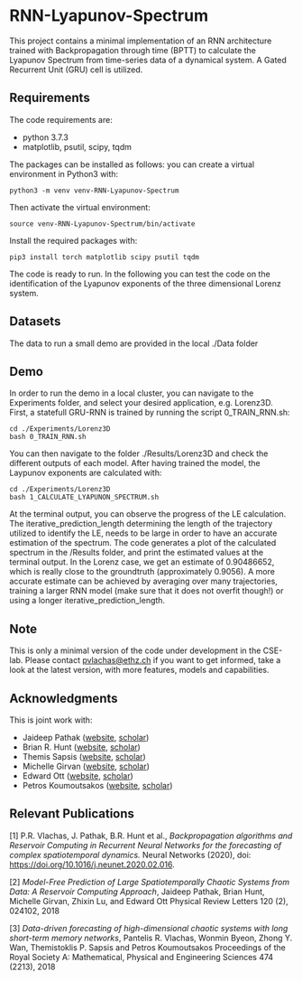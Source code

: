 # RNN-Lyapunov-Spectrum

This project contains a minimal implementation of an RNN architecture trained with Backpropagation through time (BPTT) to calculate the Lyapunov Spectrum from time-series data of a dynamical system. A Gated Recurrent Unit (GRU) cell is utilized.


## Requirements

The code requirements are:
- python 3.7.3
- matplotlib, psutil, scipy, tqdm

The packages can be installed as follows: you can create a virtual environment in Python3 with:
```
python3 -m venv venv-RNN-Lyapunov-Spectrum

```
Then activate the virtual environment:
```
source venv-RNN-Lyapunov-Spectrum/bin/activate
```
Install the required packages with:
```
pip3 install torch matplotlib scipy psutil tqdm
```
The code is ready to run.
In the following you can test the code on the identification of the Lyapunov exponents of the three dimensional Lorenz system.


## Datasets

The data to run a small demo are provided in the local ./Data folder


## Demo

In order to run the demo in a local cluster, you can navigate to the Experiments folder, and select your desired application, e.g. Lorenz3D. First, a statefull GRU-RNN is trained by running the script 0_TRAIN_RNN.sh:
```
cd ./Experiments/Lorenz3D
bash 0_TRAIN_RNN.sh
```
You can then navigate to the folder ./Results/Lorenz3D and check the different outputs of each model.
After having trained the model, the Laypunov exponents are calculated with:
```
cd ./Experiments/Lorenz3D
bash 1_CALCULATE_LYAPUNON_SPECTRUM.sh
```
At the terminal output, you can observe the progress of the LE calculation.
The iterative_prediction_length determining the length of the trajectory utilized to identify the LE, needs to be large in order to have an accurate estimation of the spectrum.
The code generates a plot of the calculated spectrum in the /Results folder, and print the estimated values at the terminal output.
In the Lorenz case, we get an estimate of 0.90486652, which is really close to the groundtruth (approximately 0.9056).
A more accurate estimate can be achieved by averaging over many trajectories, training a larger RNN model (make sure that it does not overfit though!) or using a longer iterative_prediction_length.


## Note

This is only a minimal version of the code under development in the CSE-lab.
Please contact pvlachas@ethz.ch if you want to get informed, take a look at the latest version, with more features, models and capabilities.

## Acknowledgments

This is joint work with:
- Jaideep Pathak ([website](http://physics.umd.edu/~jpathak/), [scholar](https://scholar.google.com/citations?user=cevw0gkAAAAJ&hl=en)) 
- Brian R. Hunt ([website](http://www.math.umd.edu/~bhunt/), [scholar](https://scholar.google.com/citations?user=ten7UlMAAAAJ&hl=en))
- Themis Sapsis ([website](http://sandlab.mit.edu/), [scholar](https://scholar.google.com/citations?user=QSPXIAQAAAAJ&hl=en))
- Michelle Girvan ([website](https://sites.google.com/umd.edu/networks/home), [scholar](https://scholar.google.com/citations?user=npKBI-oAAAAJ&hl=el)) 
- Edward Ott ([website](https://umdphysics.umd.edu/people/faculty/current/item/380-edott.html), [scholar](https://scholar.google.com/citations?user=z7boxkkAAAAJ&hl=en))
- Petros Koumoutsakos ([website](https://www.cse-lab.ethz.ch/member/petros-koumoutsakos/), [scholar](https://scholar.google.ch/citations?user=IaDP3mkAAAAJ&hl=el&oi=ao)) 

## Relevant Publications

[1] P.R. Vlachas, J. Pathak, B.R. Hunt et al., *Backpropagation algorithms and
Reservoir Computing in Recurrent Neural Networks for the forecasting of complex spatiotemporal
dynamics.* Neural Networks (2020), doi: https://doi.org/10.1016/j.neunet.2020.02.016.

[2] *Model-Free Prediction of Large Spatiotemporally Chaotic Systems from Data: A Reservoir Computing Approach*, Jaideep Pathak, Brian Hunt, Michelle Girvan, Zhixin Lu, and Edward Ott
Physical Review Letters 120 (2), 024102, 2018

[3] *Data-driven forecasting of high-dimensional chaotic systems with long short-term memory networks*, Pantelis R. Vlachas, Wonmin Byeon, Zhong Y. Wan, Themistoklis P. Sapsis and Petros Koumoutsakos
Proceedings of the Royal Society A: Mathematical, Physical and Engineering Sciences 474 (2213), 2018
